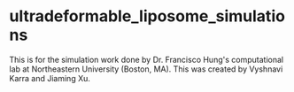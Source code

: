 # ultradeformable_liposome_simulations
This is for the simulation work done by Dr. Francisco Hung's computational lab at Northeastern University (Boston, MA). This was created by Vyshnavi Karra and Jiaming Xu. 
